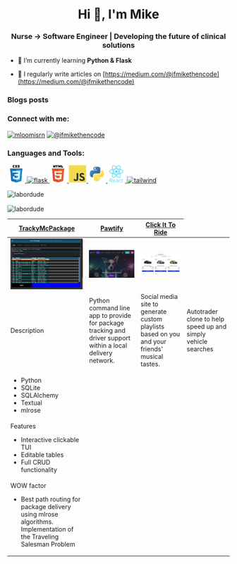 <h1 align="center">Hi 👋, I'm Mike</h1>
<h3 align="center">Nurse -> Software Engineer | Developing the future of clinical solutions</h3>

- 🌱 I’m currently learning **Python & Flask**

- 📝 I regularly write articles on [https://medium.com/@ifmikethencode](https://medium.com/@ifmikethencode)

### Blogs posts

<!-- BLOG-POST-LIST:START -->
<!-- BLOG-POST-LIST:END -->

<h3 align="left">Connect with me:</h3>
<p align="left">
<a href="https://linkedin.com/in/mloomisrn" target="blank"><img align="center" src="https://raw.githubusercontent.com/rahuldkjain/github-profile-readme-generator/master/src/images/icons/Social/linked-in-alt.svg" alt="mloomisrn" height="30" width="40" /></a>
<a href="https://medium.com/@ifmikethencode" target="blank"><img align="center" src="https://raw.githubusercontent.com/rahuldkjain/github-profile-readme-generator/master/src/images/icons/Social/medium.svg" alt="@ifmikethencode" height="30" width="40" /></a>
</p>

<h3 align="left">Languages and Tools:</h3>
<p align="left"> <a href="https://www.w3schools.com/css/" target="_blank" rel="noreferrer"> <img src="https://raw.githubusercontent.com/devicons/devicon/master/icons/css3/css3-original-wordmark.svg" alt="css3" width="40" height="40"/> </a> <a href="https://flask.palletsprojects.com/" target="_blank" rel="noreferrer"> <img src="https://www.vectorlogo.zone/logos/pocoo_flask/pocoo_flask-icon.svg" alt="flask" width="40" height="40"/> </a> <a href="https://www.w3.org/html/" target="_blank" rel="noreferrer"> <img src="https://raw.githubusercontent.com/devicons/devicon/master/icons/html5/html5-original-wordmark.svg" alt="html5" width="40" height="40"/> </a> <a href="https://developer.mozilla.org/en-US/docs/Web/JavaScript" target="_blank" rel="noreferrer"> <img src="https://raw.githubusercontent.com/devicons/devicon/master/icons/javascript/javascript-original.svg" alt="javascript" width="40" height="40"/> </a> <a href="https://www.python.org" target="_blank" rel="noreferrer"> <img src="https://raw.githubusercontent.com/devicons/devicon/master/icons/python/python-original.svg" alt="python" width="40" height="40"/> </a> <a href="https://reactjs.org/" target="_blank" rel="noreferrer"> <img src="https://raw.githubusercontent.com/devicons/devicon/master/icons/react/react-original-wordmark.svg" alt="react" width="40" height="40"/> </a> <a href="https://tailwindcss.com/" target="_blank" rel="noreferrer"> <img src="https://www.vectorlogo.zone/logos/tailwindcss/tailwindcss-icon.svg" alt="tailwind" width="40" height="40"/> </a> </p>

<p><img align="center" src="https://github-readme-stats.vercel.app/api/top-langs?username=labordude&show_icons=true&locale=en&layout=compact" alt="labordude" /></p>

<p><img align="center" src="https://github-readme-streak-stats.herokuapp.com/?user=labordude&" alt="labordude" /></p>

<table>
<thead>
  <tr>
    <th><a href="https://github.com/labordude/tracky-mcpackage">TrackyMcPackage</a></th>
    <th><a href="https://github.com/labordude/pawtify">Pawtify</a></th>
    <th><a href="https://github.com/labordude/click-it-to-ride">Click It To Ride</a></th>
  </tr>
</thead>
<tbody>
  <tr>
    <td><img src="images/tracky-mcpackage.png" alt="trackymcpackage image" width="300px" /></td>
    <td><img src="images/pawtify.png" alt="pawtify image" width="300px" /></td>
    <td><img src="images/click-it-to-ride.png" alt="CITR image" width="300px"/></td>
  </tr>
  <tr>
    <td>Description</td>
    <td>Python command line app to provide for package tracking and driver support within a local delivery network.</td>
    <td>Social media site to generate custom playlists based on you and your friends' musical tastes.</td>
    <td>Autotrader clone to help speed up and simply vehicle searches</td>
  </tr>
  <tr>
    <td>    <ul>
        <li>Python</li>
        <li>SQLite</li>
        <li>SQLAlchemy</li>
        <li>Textual</li>
        <li>mlrose</li>
    </ul></td>
    <td></td>
    <td></td>
  </tr>
  <tr>
    <td>Features
    <ul><li>Interactive clickable TUI</li>
    <li>Editable tables</li>
    <li>Full CRUD functionality</li>
    </ul></td>
    <td></td>
    <td></td>
  </tr>
      <tr><td>    WOW factor
    <ul><li>Best path routing for package delivery using mlrose algorithms. Implementation of the Traveling Salesman Problem</li></ul></td>
    <td></td>
    <td></td></tr>
</tbody>
</table>
